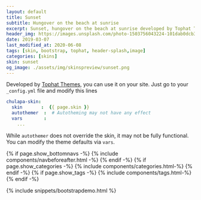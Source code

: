 ```yaml
---
layout: default
title: Sunset
subtitle: Hungover on the beach at sunrise
excerpt: Sunset, hungover on the beach at sunrise developed by Tophat Themes.
header_img: https://images.unsplash.com/photo-1503756043224-101dab0dcb30?ixlib=rb-0.3.5&ixid=eyJhcHBfaWQiOjEyMDd9&s=4bd62d181f78bd2f85ab23a677acd6f4&auto=format&w=900&q=80
date: 2019-03-07
last_modified_at: 2020-06-08
tags: [skin, bootstrap, tophat, header-splash,image]
categories: [skins]
skin: sunset
og_image: ./assets/img/skinspreview/sunset.png
---
```



Developed by [Tophat Themes](https://themesguide.github.io/top-hat/dist/), you can use it on your site. Just go to your `_config.yml` file and modify this lines

```yaml
chulapa-skin: 
  skin       :  {{ page.skin }}
  autothemer  :  # Autotheming may not have any effect
  vars        :    
    ...
```


While `autothemer` does not override the skin, it may not be fully functional. You can modify the theme defaults via `vars`.




{% if page.show_bottomnavs -%}
{% include components/navbeforeafter.html -%}
{% endif -%}
{% if page.show_categories -%}
{% include components/categories.html-%}
{% endif -%}
{% if page.show_tags -%}
{% include components/tags.html-%}
{% endif -%}


{% include snippets/bootstrapdemo.html  %}
